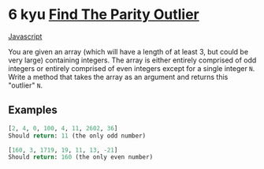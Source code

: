 # 6 kyu [Find The Parity Outlier](https://www.codewars.com/kata/5526fc09a1bbd946250002dc)

<!-- START LANGUAGE_LINKS -->

[Javascript](./javascript.js)

<!-- END LANGUAGE_LINKS -->

You are given an array (which will have a length of at least 3, but could be very large) containing integers. The array is either entirely comprised of odd integers or entirely comprised of even integers except for a single integer `N`. Write a method that takes the array as an argument and returns this "outlier" `N`.

## Examples

```python
[2, 4, 0, 100, 4, 11, 2602, 36]
Should return: 11 (the only odd number)

[160, 3, 1719, 19, 11, 13, -21]
Should return: 160 (the only even number)
```